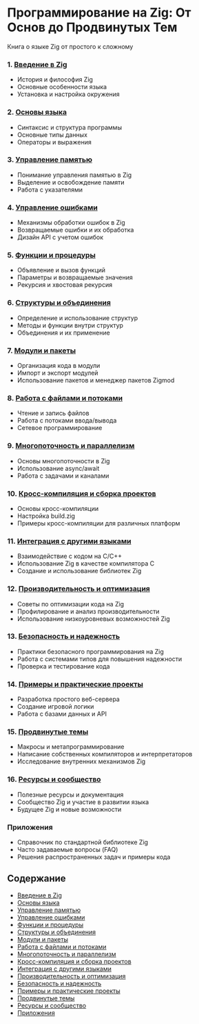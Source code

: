 # Программирование на Zig: От Основ до Продвинутых Тем
Книга о языке Zig от простого к сложному

### 1. [Введение в Zig](#project01)
- История и философия Zig
- Основные особенности языка
- Установка и настройка окружения

### 2. [Основы языка](#project02)
- Синтаксис и структура программы
- Основные типы данных
- Операторы и выражения

### 3. [Управление памятью](#project03)
- Понимание управления памятью в Zig
- Выделение и освобождение памяти
- Работа с указателями

### 4. [Управление ошибками](#project04)
- Механизмы обработки ошибок в Zig
- Возвращаемые ошибки и их обработка
- Дизайн API с учетом ошибок

### 5. [Функции и процедуры](#project05)
- Объявление и вызов функций
- Параметры и возвращаемые значения
- Рекурсия и хвостовая рекурсия

### 6. [Структуры и объединения](#project06)
- Определение и использование структур
- Методы и функции внутри структур
- Объединения и их применение

### 7. [Модули и пакеты](#project07)
- Организация кода в модули
- Импорт и экспорт модулей
- Использование пакетов и менеджер пакетов Zigmod

### 8. [Работа с файлами и потоками](#project08)
- Чтение и запись файлов
- Работа с потоками ввода/вывода
- Сетевое программирование

### 9. [Многопоточность и параллелизм](#project09)
- Основы многопоточности в Zig
- Использование async/await
- Работа с задачами и каналами

### 10. [Кросс-компиляция и сборка проектов](#project10)
- Основы кросс-компиляции
- Настройка build.zig
- Примеры кросс-компиляции для различных платформ

### 11. [Интеграция с другими языками](#project11)
- Взаимодействие с кодом на C/C++
- Использование Zig в качестве компилятора C
- Создание и использование библиотек Zig

### 12. [Производительность и оптимизация](#project12)
- Советы по оптимизации кода на Zig
- Профилирование и анализ производительности
- Использование низкоуровневых возможностей Zig

### 13. [Безопасность и надежность](#project13)
- Практики безопасного программирования на Zig
- Работа с системами типов для повышения надежности
- Проверка и тестирование кода

### 14. [Примеры и практические проекты](#project14)
- Разработка простого веб-сервера
- Создание игровой логики
- Работа с базами данных и API

### 15. [Продвинутые темы](#project15)
- Макросы и метапрограммирование
- Написание собственных компиляторов и интерпретаторов
- Исследование внутренних механизмов Zig

### 16. [Ресурсы и сообщество](#project16)
- Полезные ресурсы и документация
- Сообщество Zig и участие в развитии языка
- Будущее Zig и новые возможности

### Приложения
- Справочник по стандартной библиотеке Zig
- Часто задаваемые вопросы (FAQ)
- Решения распространенных задач и примеры кода

## Содержание
- [Введение в Zig](#project01)
- [Основы языка](#project02)
- [Управление памятью](#project03)
- [Управление ошибками](#project04)
- [Функции и процедуры](#project05)
- [Структуры и объединения](#project06)
- [Модули и пакеты](#project07)
- [Работа с файлами и потоками](#project08)
- [Многопоточность и параллелизм](#project09)
- [Кросс-компиляция и сборка проектов](#project10)
- [Интеграция с другими языками](#project11)
- [Производительность и оптимизация](#project12)
- [Безопасность и надежность](#project13)
- [Примеры и практические проекты](#project14)
- [Продвинутые темы](#project15)
- [Ресурсы и сообщество](#project16)
- [Приложения](#applications)

